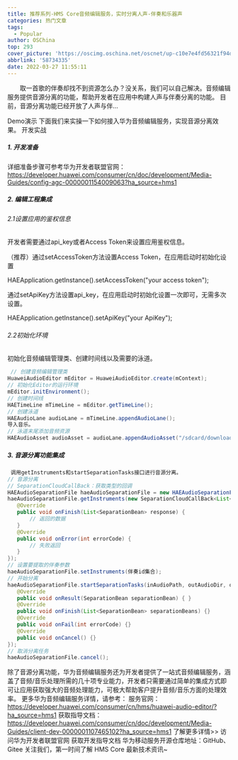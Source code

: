 ```yaml
---
title: 推荐系列-HMS Core音频编辑服务，实时分离人声-伴奏和乐器声
categories: 热门文章
tags:
  - Popular
author: OSChina
top: 293
cover_picture: 'https://oscimg.oschina.net/oscnet/up-c10e7e4fd56321f94da2ca9f66b7c3f142c.gif'
abbrlink: '58734335'
date: 2022-03-27 11:55:11
---
```


&emsp;&emsp;取一首歌的伴奏却找不到资源怎么办？没关系，我们可以自己解决。音频编辑服务提供音源分离的功能，帮助开发者在应用中构建人声与伴奏分离的功能。 目前，音源分离功能已经开放了人声与伴...
<!-- more -->

                                                                                                                    
 Demo演示 
下面我们来实操一下如何接入华为音频编辑服务，实现音源分离效果。 
开发实战 
##### 1. 开发准备 
详细准备步骤可参考华为开发者联盟官网： https://developer.huawei.com/consumer/cn/doc/development/Media-Guides/config-agc-0000001154009063?ha_source=hms1 
##### 2. 编辑工程集成 
###### 2.1设置应用的鉴权信息 
开发者需要通过api_key或者Access Token来设置应用鉴权信息。 
 
 （推荐）通过setAccessToken方法设置Access Token，在应用启动时初始化设置 
 
HAEApplication.getInstance().setAccessToken("your access token"); 
 
 通过setApiKey方法设置api_key，在应用启动时初始化设置一次即可，无需多次设置。 
 
HAEApplication.getInstance().setApiKey("your ApiKey"); 
###### 2.2初始化环境 
初始化音频编辑管理类、创建时间线以及需要的泳道。 
 
 ```java 
  // 创建音频编辑管理类
HuaweiAudioEditor mEditor = HuaweiAudioEditor.create(mContext);
// 初始化Editor的运行环境
mEditor.initEnvironment();
// 创建时间线
HAETimeLine mTimeLine = mEditor.getTimeLine();
// 创建泳道
HAEAudioLane audioLane = mTimeLine.appendAudioLane();
导入音乐。
// 泳道末尾添加音频资源
HAEAudioAsset audioAsset = audioLane.appendAudioAsset("/sdcard/download/test.mp3", mTimeLine.getCurrentTime());

  ``` 
  
##### 3. 音源分离功能集成 
 
 ```java 
  调用getInstruments和startSeparationTasks接口进行音源分离。
// 音源分离
// SeparationCloudCallBack：获取类型的回调
HAEAudioSeparationFile haeAudioSeparationFile = new HAEAudioSeparationFile();
haeAudioSeparationFile.getInstruments(new SeparationCloudCallBack<List<SeparationBean>>() {
    @Override
    public void onFinish(List<SeparationBean> response) {
        // 返回的数据
    }
    @Override
    public void onError(int errorCode) {
        // 失败返回
    }
});
// 设置要提取的伴奏参数
haeAudioSeparationFile.setInstruments(伴奏id集合);
// 开始分离
haeAudioSeparationFile.startSeparationTasks(inAudioPath, outAudioDir, outAudioName, new AudioSeparationCallBack() {
    @Override
    public void onResult(SeparationBean separationBean) { }
    @Override
    public void onFinish(List<SeparationBean> separationBeans) {}
    @Override
    public void onFail(int errorCode) {}
    @Override
    public void onCancel() {}
});
// 取消分离任务
haeAudioSeparationFile.cancel();

  ``` 
  
除了音源分离功能，华为音频编辑服务还为开发者提供了一站式音频编辑服务，涵盖了音频/音乐处理所需的几十项专业能力，开发者只需要通过简单的集成方式即可让应用获取强大的音频处理能力，可极大帮助客户提升音频/音乐方面的处理效率。 
更多华为音频编辑服务详情，请参考： 服务官网：https://developer.huawei.com/consumer/cn/hms/huawei-audio-editor/?ha_source=hms1 获取指导文档：https://developer.huawei.com/consumer/cn/doc/development/Media-Guides/client-dev-0000001107465102?ha_source=hms1 
了解更多详情>> 
访问华为开发者联盟官网 获取开发指导文档 华为移动服务开源仓库地址：GitHub、Gitee 
关注我们，第一时间了解 HMS Core 最新技术资讯~
                                        
